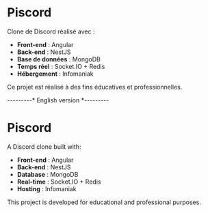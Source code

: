 # Piscord
Clone de Discord réalisé avec :
- **Front-end** : Angular
- **Back-end** : NestJS
- **Base de données** : MongoDB
- **Temps réel** : Socket.IO + Redis
- **Hébergement** : Infomaniak

Ce projet est réalisé à des fins éducatives et professionnelles.



---------* English version *---------

# Piscord
A Discord clone built with:
- **Front-end** : Angular
- **Back-end** : NestJS
- **Database** : MongoDB
- **Real-time** : Socket.IO + Redis
- **Hosting** : Infomaniak

This project is developed for educational and professional purposes.
